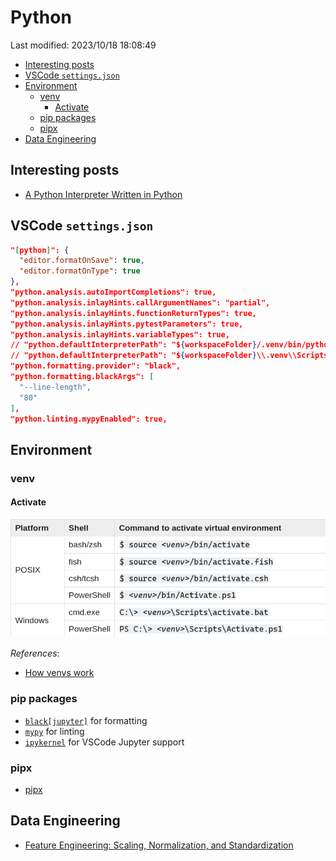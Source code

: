 # Python

Last modified: 2023/10/18 18:08:49

- [Interesting posts](#interesting-posts)
- [VSCode `settings.json`](#vscode-settingsjson)
- [Environment](#environment)
  - [venv](#venv)
    - [Activate](#activate)
  - [pip packages](#pip-packages)
  - [pipx](#pipx)
- [Data Engineering](#data-engineering)

## Interesting posts

- [A Python Interpreter Written in Python](https://aosabook.org/en/500L/a-python-interpreter-written-in-python.html)

## VSCode `settings.json`

```json
"[python]": {
  "editor.formatOnSave": true,
  "editor.formatOnType": true
},
"python.analysis.autoImportCompletions": true,
"python.analysis.inlayHints.callArgumentNames": "partial",
"python.analysis.inlayHints.functionReturnTypes": true,
"python.analysis.inlayHints.pytestParameters": true,
"python.analysis.inlayHints.variableTypes": true,
// "python.defaultInterpreterPath": "${workspaceFolder}/.venv/bin/python",
// "python.defaultInterpreterPath": "${workspaceFolder}\\.venv\\Scripts\\python.exe",
"python.formatting.provider": "black",
"python.formatting.blackArgs": [
  "--line-length",
  "80"
],
"python.linting.mypyEnabled": true,
```

## Environment

### venv

#### Activate

![venv_activate](attachments/venv_activate.png)

*References*:

- [How venvs work]( https://docs.python.org/3/library/venv.html#how-venvs-work )

### pip packages

- [`black[jupyter]`](https://black.readthedocs.io/en/stable/getting_started.html#installation) for formatting
- [`mypy`](https://mypy.readthedocs.io/en/stable/getting_started.html#installing-and-running-mypy) for linting
- [`ipykernel`](https://ipython.readthedocs.io/en/stable/install/kernel_install.html#kernels-for-python-2-and-3) for VSCode Jupyter support

### pipx

- [pipx](https://pypa.github.io/pipx/)

## Data Engineering

- [Feature Engineering: Scaling, Normalization, and Standardization](https://www.analyticsvidhya.com/blog/2020/04/feature-scaling-machine-learning-normalization-standardization/)
